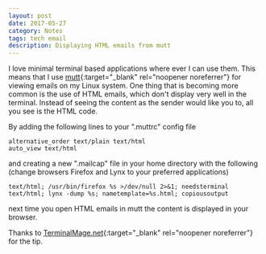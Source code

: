```yaml
---
layout: post
date: 2017-05-27
category: Notes
tags: tech email
description: Displaying HTML emails from mutt
---
```


I love minimal terminal based applications where ever I can use them. This means that I use [mutt](http://www.mutt.org){:target="_blank" rel="noopener noreferrer"} for viewing emails on my Linux system. One thing that is becoming more common is the use of HTML emails, which don't display very well in the terminal. Instead of seeing the content as the sender would like you to, all you see is the HTML code.

By adding the following lines to your ".muttrc" config file
```
alternative_order text/plain text/html
auto_view text/html
```

and creating a new ".mailcap" file in your home directory with the following (change browsers Firefox and Lynx to your preferred applications)
```
text/html; /usr/bin/firefox %s >/dev/null 2>&1; needsterminal
text/html; lynx -dump %s; nametemplate=%s.html; copiousoutput
```

next time you open HTML emails in mutt the content is displayed in your browser.

Thanks to [TerminalMage.net](http://terminalmage.net/2014/03/16/how-i-read-html-email-with-mutt.html){:target="_blank" rel="noopener noreferrer"} for the tip.